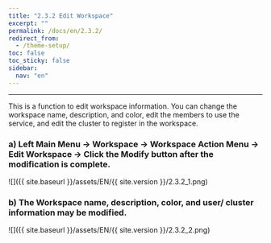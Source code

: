 ```yaml
---
title: "2.3.2 Edit Workspace"
excerpt: ""
permalink: /docs/en/2.3.2/
redirect_from:
  - /theme-setup/
toc: false
toc_sticky: false
sidebar:
  nav: "en"
---
```



---
This is a function to edit workspace information. You can change the workspace name, description, and color, edit the members to use the service, and edit the cluster to register in the workspace.

### a\) Left Main Menu → Workspace → Workspace Action Menu → Edit Workspace → Click the Modify button after the modification is complete.
![]({{ site.baseurl }}/assets/EN/{{ site.version }}/2.3.2_1.png)

### b\) The Workspace name, description, color, and user/ cluster information may be modified.
![]({{ site.baseurl }}/assets/EN/{{ site.version }}/2.3.2_2.png)
